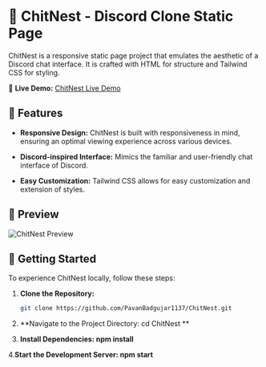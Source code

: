 # 🚀 ChitNest - Discord Clone Static Page


ChitNest is a responsive static page project that emulates the aesthetic of a Discord chat interface. It is crafted with HTML for structure and Tailwind CSS for styling.

🌈 **Live Demo:** [ChitNest Live Demo](https://chitnest.netlify.app/)

## 🌟 Features

- **Responsive Design:** ChitNest is built with responsiveness in mind, ensuring an optimal viewing experience across various devices.

- **Discord-inspired Interface:** Mimics the familiar and user-friendly chat interface of Discord.

- **Easy Customization:** Tailwind CSS allows for easy customization and extension of styles.

## 🎨 Preview

![ChitNest Preview](https://ibb.co/QdyDkjS)

## 🚀 Getting Started

To experience ChitNest locally, follow these steps:

1. **Clone the Repository:**

   ```bash
   git clone https://github.com/PavanBadgujar1137/ChitNest.git

2. **Navigate to the Project Directory: cd ChitNest **

3. **Install Dependencies: npm install**

4.**Start the Development Server: npm start**
